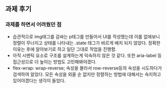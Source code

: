 ## 과제 후기

### 과제를 하면서 어려웠던 점
- 습관적으로 img태그를 감싸는 p태그를 만들어서 UI를 작성했는데 이를 없애보니 정렬이 무너지고 상태를 나타내는 .state 태그가 바르게 배치 되지 않았다. 정확한 이유는 후에 알아보기로 하고 일단 그대로 작업을 진행함.
- 아직 시멘틱 요소로 구조를 설계하는게 익숙하지 않은 것 같다. 또한 aria-label 등 접근성으로 더 높이는 방법도 고민해봐야겠다.
- flex-wrap: wrap-reverse; 속성을 몰라서 row-reverse등의 속성을 시도하다가 검색하여 알았다. 모든 속성을 외울 순 없지만 정렬하는 방법에 대해서는 숙지하고 있어야겠다는 생각이 들었다.